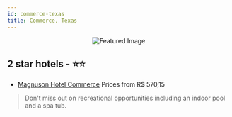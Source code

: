 ```yaml
---
id: commerce-texas
title: Commerce, Texas
---
```


<center><img src="https://i.travelapi.com/hotels/2000000/1070000/1062900/1062828/62de47af_z.jpg" alt="Featured Image" /></center>


##  2 star hotels - ⭐️⭐️

-    [Magnuson Hotel Commerce](https://us.hurb.com/hotels/commerce/magnuson-hotel-commerce-JNP-JP837130?cmp=18055) Prices from R$ 570,15
   > Don't miss out on recreational opportunities including an indoor pool and a spa tub.
